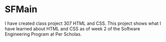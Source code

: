 # SFMain
I have created class project 307 HTML and CSS. This project shows what I have learned about HTML and CSS as of week 2 of the Software Engineering Program at Per Scholas.
